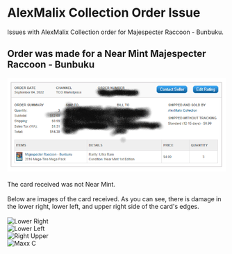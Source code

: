 # AlexMalix Collection Order Issue

Issues with AlexMalix Collection order for Majespecter Raccoon - Bunbuku. 

## Order was made for a Near Mint Majespecter Raccoon - Bunbuku
![PurchaseProof](Purchase&#32;Proof.png)
<br><br>
The card received was not Near Mint. <br><br>
Below are images of the card received. As you can see, there is damage in the lower right, lower left, and upper right side of the card's edges. <br><br>
![Lower Right](MaxxCRightLowerDamage.jpg) <br>
![Lower Left](MaxxCLeftLowerDamage.jpg) <br>
![Right Upper](MaxxCRightUpperDamage.jpg) <br>
![Maxx C](MaxxC.jpg) <br>
